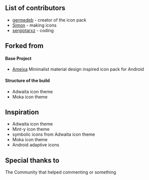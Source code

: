 <!--
SPDX-FileCopyrightText: 2022 debgerme <fossgerme@tuta.io>

SPDX-License-Identifier: CC-BY-SA-4.0
-->

## List of contributors

* [germedeb](https://gitea.sergiotarxz.freemyip.com/germedeb) - creator of the icon pack
* [Simon](https://gitea.sergiotarxz.freemyip.com/Simon) - making icons
* [sergiotarxz](https://gitea.sergiotarxz.freemyip.com/sergiotarxz) - coding

## Forked from

#### Base Project

* [Ameixa](https://gitlab.com/xphnx/ameixa) Minimalist material design inspired icon pack for Android

#### Structure of the build

* Adwaita icon theme
* Moka icon theme

## Inspiration

* Adwaita icon theme
* Mint-y icon theme
* symbolic icons from Adwaita icon theme
* Moka icon theme
* Android adaptive icons

## Special thanks to

The Community that helped commenting or something
